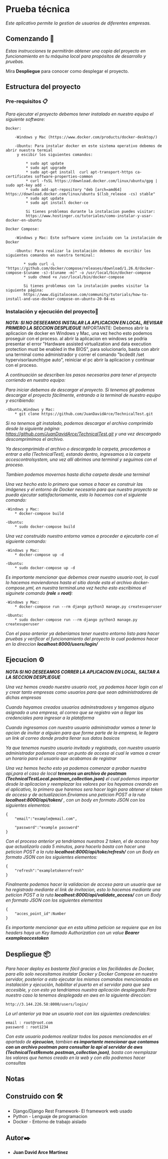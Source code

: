 
# Prueba técnica

_Este aplicativo permite la gestion de usuarios de diferentes empresas._

## Comenzando 🚀

_Estas instrucciones te permitirán obtener una copia del proyecto en funcionamiento en tu máquina local para propósitos de desarrollo y pruebas._

Mira **Despliegue** para conocer como desplegar el proyecto.

## Estructura del proyecto

### Pre-requisitos 📋


_Para ejecutar el proyecto debemos tener instalado en nuestro equipo el siguiente software:_

```
Docker:

	-Windows y Mac (https://www.docker.com/products/docker-desktop/)
	
	-Ubuntu: Para instalar docker en este sistema operativo debemos de abrir nuestra termial
	 y escibir los siguientes comandos:
	 
		 * sudo apt update
		 * sudo apt upgrade
		 * sudo apt-get install  curl apt-transport-https ca-certificates software-properties-common
		 * curl -fsSL https://download.docker.com/linux/ubuntu/gpg | sudo apt-key add -
		 * sudo add-apt-repository "deb [arch=amd64] https://download.docker.com/linux/ubuntu $(lsb_release -cs) stable"
		 * sudo apt update
		 * sudo apt install docker-ce
	
		 Si tienes problemas durante la instalacion puedes visitar:
		 https://www.hostinger.co/tutoriales/como-instalar-y-usar-docker-en-ubuntu 
		 
Docker Compose:

	-Windows y Mac: Este software viene incluido con la instalación de Docker
	
	-Ubuntu: Para realizar la instalación debemos de escribir los siguientes comandos en nuestra terminal:
	
		* sudo curl -L "https://github.com/docker/compose/releases/download/1.26.0/docker-compose-$(uname -s)-$(uname -m)" -o /usr/local/bin/docker-compose
		* sudo chmod +x /usr/local/bin/docker-compose
		
		Si tienes problemas con la instalación puedes visitar la siguiente página:
		https://www.digitalocean.com/community/tutorials/how-to-install-and-use-docker-compose-on-ubuntu-20-04-es 
```

### Instalación y ejecución del proyecto🔧
***NOTA: SI NO DESEEAMOS INSTALAR LA APLICACION EN LOCAL, REVISAR PRIMERO LA SECCION DESPLIEGUE***
IMPORTANTE: Debemos abrir la aplicacion de docker en Windows y Mac, una vez hecho esto podemos proseguir con el proceso.
al abrir la aplicacion en windows se podria presentar el error "Hardware assisted virtualization and data execution protection must be enabled in the BIOS", para solucionarlo, basta con abrir una terminal como administrador y correr el comando "bcdedit /set hypervisorlaunchtype auto", reiniciar el pc abrir la aplicacion y continuar con el proceso.

_A continuación se describen los pasos necesarios para tener el proyecto corriendo en nuestro equipo:_

_Para iniciar debemos de descargar el proyecto. Si tenemos git podemos descargar el proyecto fácilmente, entrando a la terminal de nuestro equipo y escribiendo:_

```
-Ubuntu,Windows y Mac:
	* git clone https://github.com/JuanDavidArce/TechnicalTest.git
```

_Si no tenemos git instalado, podemos descargar el archivo comprimido desde la siguiente página:
https://github.com/JuanDavidArce/TechnicalTest.git y una vez descargado descomprimimos el archivo._

_Ya descomprimido el archivo o descargada la carpeta, procedemos a entrar a ella (TechnicalTest), estando dentro, ingresamos a la carpeta accescontrolsystem, una vez allí abrimos una terminal y seguimos con el proceso._

_Tambien podemos movernos hasta dicha carpeta desde una terminal_

_Una vez hecho esto lo primero que vamos a hacer es construir las imágenes y el entorno de Docker necesario para que nuestro proyecto se pueda ejecutar satisfactoriamente, esto lo hacemos con el siguiente comando:_

```
-Windows y Mac:
	* docker-compose build

-Ubuntu:
	* sudo docker-compose build
```

_Una vez construido nuestro entorno vamos a proceder a ejecutarlo con el siguiente comando:_

```
-Windows y Mac:
	* docker-compose up -d

-Ubuntu:
	* sudo docker-compose up -d
```

_Es importante mencionar que debemos crear nuestro usuario root, lo cual lo hacemos moviendonos hasta el sitio donde esta el archivo docker-compose.yml, en nuestra terminal.una vez hecho esto escribimos el siguinete comando ***(role = root)***:_

```
-Windows y Mac:
	* docker-compose run --rm django python3 manage.py createsuperuser

-Ubuntu:
	* sudo docker-compose run --rm django python3 manage.py createsuperuser
```

_Con el paso anterior ya deberíamos tener nuestro entorno listo para hacer pruebas y verificar el funcionamiento del proyecto lo cual podemos hacer en la direccion ***localhost:8000/users/login/***_



## Ejecucion ⚙️
***NOTA:SI NO DESEEAMOS CORRER LA APLICACION EN LOCAL, SALTAR A LA SECCION DESPLIEGUE***

_Una vez hemos creado nuestro usuario root, ya podemos hacer login con el y crear tanto empresas como usuarios para que sean administradores de dichas empresas_

_Cuando hayamos creados usuarios adminstradores y tengamos alguno asignado a una empresa, al correo que se registro van a llegar las credenciales para ingresar a la plataforma_

_Cuando ingresamos con nuestro usuario administrador vamos a tener la opcion de invitar a alguien para que forme parte de la empresa, le llegara un link al correo donde prodra llenar sus datos basicos_

_Ya que tenemos nuestro usuario invitado y registrado, con nuestro usuario administrador podemos crear un punto de acceso al cual le vamos a crear un horario para el usuario que acabamos de registrar_

_Una vez hemos hecho esto ya podemos comenzar a probar nuestra api,para el caso de local ***tenemos un archivo de postman (TechnicalTestLocal.postman\_collection.json)*** el cual podemos importar desde la aplicacion y reemplazar los valores por los hayamos creando en el aplicativo, lo primero que haremos sera hacer login para obtener el token de acceso y de actualizacion.Enviamos una peticion POST a la ruta ***localhost:8000/api/token/*** , con un body en formato JSON con los siguientes elementos:_

```
{
	"email":"example@email.com",

	"password":"example password"
}
```

_Con el proceso anterior ya tendriamos nuestros 2 token, el de acceso hay que actualizarlo cada 5 minutos, para hacerlo basta con hacer una peticion POST a la ruta ***localhost:8000/api/toke/refresh/*** con un Body en formato JSON con los siguientes elementos:_

```
{
	"refresh":"exampletokenrefresh"
}
```

_Finalmente podemos hacer la validacion de acceso para un usuario que se ha registrado mediante el link de invitacion, esto lo hacemos mediante una peticion POST a la ruta ***localhost:8000/api/validate\_access/*** con un Body en formato JSON con los siguientes elementos_

```
{
	"acces_point_id":Number
}
```

_Es importante mencionar que en esta ultima peticion se requiere que en los headers haya un Key llamado Authorization con un value ***Bearer exampleaccestoken***_

## Despliegue 📦

_Para hacer deploy es bastante fácil gracias a las facilidades de Docker, para ello solo necesitamos instalar Docker y Docker Compose en nuestro servidor, posterior a esto ejecutar los mismos comandos mencionados en instalación y ejecución, habilitar el puerto en el servidor para que sea accesible, y con esto ya tendríamos nuestra aplicación desplegada.Para nuestro caso la tenemos desplegada en aws en la siguiente direccion:_

```
http://3.144.226.58:8000/users/login/

```
_La url anterior ya trae un usuario root con las siguientes credenciales:_


```
email : root@root.com
password : root1234

```

_Con este usuario podemos realizar todos los pasos mencionados en el apartado de ***ejecucion***, tambien ***es importante mencionar que contamos con un archivo postman para consultar la api al servidor de aws (TechnicalTestRemote.postman\_collection.json)***, basta con reemplazar los valores que hemos creado en la web y con ello podremos hacer consultas_

## Notas



## Construido con 🛠️



* Django/Django Rest Framework- El framework web usado
* Python - Lenguaje de programacion
* Docker - Entorno de trabajo aislado


## Autor✒️


* **Juan David Arce Martinez**



